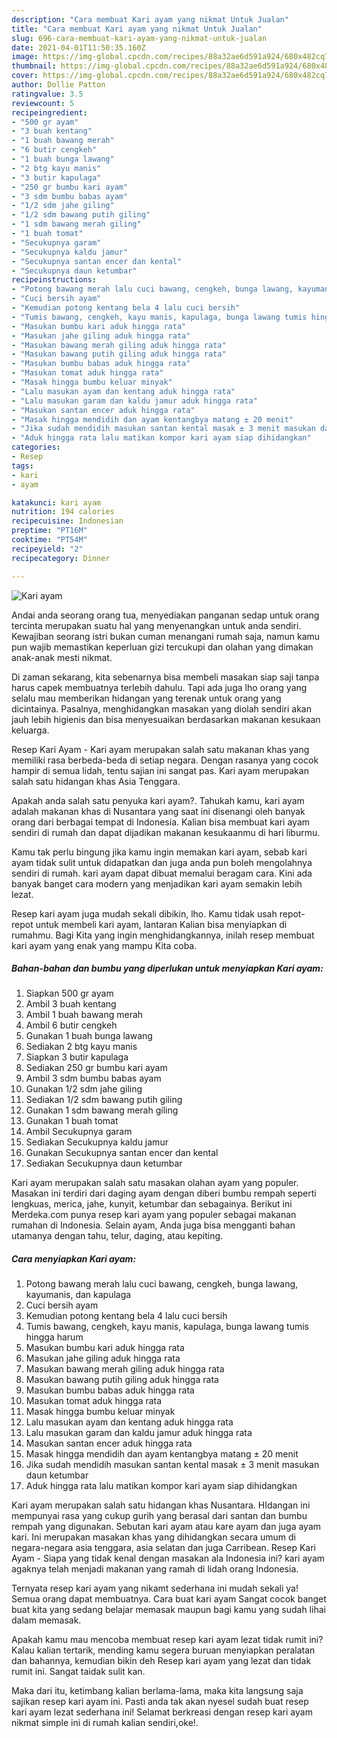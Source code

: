 ```yaml
---
description: "Cara membuat Kari ayam yang nikmat Untuk Jualan"
title: "Cara membuat Kari ayam yang nikmat Untuk Jualan"
slug: 696-cara-membuat-kari-ayam-yang-nikmat-untuk-jualan
date: 2021-04-01T11:50:35.160Z
image: https://img-global.cpcdn.com/recipes/88a32ae6d591a924/680x482cq70/kari-ayam-foto-resep-utama.jpg
thumbnail: https://img-global.cpcdn.com/recipes/88a32ae6d591a924/680x482cq70/kari-ayam-foto-resep-utama.jpg
cover: https://img-global.cpcdn.com/recipes/88a32ae6d591a924/680x482cq70/kari-ayam-foto-resep-utama.jpg
author: Dollie Patton
ratingvalue: 3.5
reviewcount: 5
recipeingredient:
- "500 gr ayam"
- "3 buah kentang"
- "1 buah bawang merah"
- "6 butir cengkeh"
- "1 buah bunga lawang"
- "2 btg kayu manis"
- "3 butir kapulaga"
- "250 gr bumbu kari ayam"
- "3 sdm bumbu babas ayam"
- "1/2 sdm jahe giling"
- "1/2 sdm bawang putih giling"
- "1 sdm bawang merah giling"
- "1 buah tomat"
- "Secukupnya garam"
- "Secukupnya kaldu jamur"
- "Secukupnya santan encer dan kental"
- "Secukupnya daun ketumbar"
recipeinstructions:
- "Potong bawang merah lalu cuci bawang, cengkeh, bunga lawang, kayumanis, dan kapulaga"
- "Cuci bersih ayam"
- "Kemudian potong kentang bela 4 lalu cuci bersih"
- "Tumis bawang, cengkeh, kayu manis, kapulaga, bunga lawang tumis hingga harum"
- "Masukan bumbu kari aduk hingga rata"
- "Masukan jahe giling aduk hingga rata"
- "Masukan bawang merah giling aduk hingga rata"
- "Masukan bawang putih giling aduk hingga rata"
- "Masukan bumbu babas aduk hingga rata"
- "Masukan tomat aduk hingga rata"
- "Masak hingga bumbu keluar minyak"
- "Lalu masukan ayam dan kentang aduk hingga rata"
- "Lalu masukan garam dan kaldu jamur aduk hingga rata"
- "Masukan santan encer aduk hingga rata"
- "Masak hingga mendidih dan ayam kentangbya matang ± 20 menit"
- "Jika sudah mendidih masukan santan kental masak ± 3 menit masukan daun ketumbar"
- "Aduk hingga rata lalu matikan kompor kari ayam siap dihidangkan"
categories:
- Resep
tags:
- kari
- ayam

katakunci: kari ayam 
nutrition: 194 calories
recipecuisine: Indonesian
preptime: "PT16M"
cooktime: "PT54M"
recipeyield: "2"
recipecategory: Dinner

---
```



![Kari ayam](https://img-global.cpcdn.com/recipes/88a32ae6d591a924/680x482cq70/kari-ayam-foto-resep-utama.jpg)

Andai anda seorang orang tua, menyediakan panganan sedap untuk orang tercinta merupakan suatu hal yang menyenangkan untuk anda sendiri. Kewajiban seorang istri bukan cuman menangani rumah saja, namun kamu pun wajib memastikan keperluan gizi tercukupi dan olahan yang dimakan anak-anak mesti nikmat.

Di zaman  sekarang, kita sebenarnya bisa membeli masakan siap saji tanpa harus capek membuatnya terlebih dahulu. Tapi ada juga lho orang yang selalu mau memberikan hidangan yang terenak untuk orang yang dicintainya. Pasalnya, menghidangkan masakan yang diolah sendiri akan jauh lebih higienis dan bisa menyesuaikan berdasarkan makanan kesukaan keluarga. 

Resep Kari Ayam - Kari ayam merupakan salah satu makanan khas yang memiliki rasa berbeda-beda di setiap negara. Dengan rasanya yang cocok hampir di semua lidah, tentu sajian ini sangat pas. Kari ayam merupakan salah satu hidangan khas Asia Tenggara.

Apakah anda salah satu penyuka kari ayam?. Tahukah kamu, kari ayam adalah makanan khas di Nusantara yang saat ini disenangi oleh banyak orang dari berbagai tempat di Indonesia. Kalian bisa membuat kari ayam sendiri di rumah dan dapat dijadikan makanan kesukaanmu di hari liburmu.

Kamu tak perlu bingung jika kamu ingin memakan kari ayam, sebab kari ayam tidak sulit untuk didapatkan dan juga anda pun boleh mengolahnya sendiri di rumah. kari ayam dapat dibuat memalui beragam cara. Kini ada banyak banget cara modern yang menjadikan kari ayam semakin lebih lezat.

Resep kari ayam juga mudah sekali dibikin, lho. Kamu tidak usah repot-repot untuk membeli kari ayam, lantaran Kalian bisa menyiapkan di rumahmu. Bagi Kita yang ingin menghidangkannya, inilah resep membuat kari ayam yang enak yang mampu Kita coba.

<!--inarticleads1-->

##### Bahan-bahan dan bumbu yang diperlukan untuk menyiapkan Kari ayam:

1. Siapkan 500 gr ayam
1. Ambil 3 buah kentang
1. Ambil 1 buah bawang merah
1. Ambil 6 butir cengkeh
1. Gunakan 1 buah bunga lawang
1. Sediakan 2 btg kayu manis
1. Siapkan 3 butir kapulaga
1. Sediakan 250 gr bumbu kari ayam
1. Ambil 3 sdm bumbu babas ayam
1. Gunakan 1/2 sdm jahe giling
1. Sediakan 1/2 sdm bawang putih giling
1. Gunakan 1 sdm bawang merah giling
1. Gunakan 1 buah tomat
1. Ambil Secukupnya garam
1. Sediakan Secukupnya kaldu jamur
1. Gunakan Secukupnya santan encer dan kental
1. Sediakan Secukupnya daun ketumbar


Kari ayam merupakan salah satu masakan olahan ayam yang populer. Masakan ini terdiri dari daging ayam dengan diberi bumbu rempah seperti lengkuas, merica, jahe, kunyit, ketumbar dan sebagainya. Berikut ini Merdeka.com punya resep kari ayam yang populer sebagai makanan rumahan di Indonesia. Selain ayam, Anda juga bisa mengganti bahan utamanya dengan tahu, telur, daging, atau kepiting. 

<!--inarticleads2-->

##### Cara menyiapkan Kari ayam:

1. Potong bawang merah lalu cuci bawang, cengkeh, bunga lawang, kayumanis, dan kapulaga
1. Cuci bersih ayam
1. Kemudian potong kentang bela 4 lalu cuci bersih
1. Tumis bawang, cengkeh, kayu manis, kapulaga, bunga lawang tumis hingga harum
1. Masukan bumbu kari aduk hingga rata
1. Masukan jahe giling aduk hingga rata
1. Masukan bawang merah giling aduk hingga rata
1. Masukan bawang putih giling aduk hingga rata
1. Masukan bumbu babas aduk hingga rata
1. Masukan tomat aduk hingga rata
1. Masak hingga bumbu keluar minyak
1. Lalu masukan ayam dan kentang aduk hingga rata
1. Lalu masukan garam dan kaldu jamur aduk hingga rata
1. Masukan santan encer aduk hingga rata
1. Masak hingga mendidih dan ayam kentangbya matang ± 20 menit
1. Jika sudah mendidih masukan santan kental masak ± 3 menit masukan daun ketumbar
1. Aduk hingga rata lalu matikan kompor kari ayam siap dihidangkan


Kari ayam merupakan salah satu hidangan khas Nusantara. HIdangan ini mempunyai rasa yang cukup gurih yang berasal dari santan dan bumbu rempah yang digunakan. Sebutan kari ayam atau kare ayam dan juga ayam kari. Ini merupakan masakan khas yang dihidangkan secara umum di negara-negara asia tenggara, asia selatan dan juga Carribean. Resep Kari Ayam - Siapa yang tidak kenal dengan masakan ala Indonesia ini? kari ayam agaknya telah menjadi makanan yang ramah di lidah orang Indonesia. 

Ternyata resep kari ayam yang nikamt sederhana ini mudah sekali ya! Semua orang dapat membuatnya. Cara buat kari ayam Sangat cocok banget buat kita yang sedang belajar memasak maupun bagi kamu yang sudah lihai dalam memasak.

Apakah kamu mau mencoba membuat resep kari ayam lezat tidak rumit ini? Kalau kalian tertarik, mending kamu segera buruan menyiapkan peralatan dan bahannya, kemudian bikin deh Resep kari ayam yang lezat dan tidak rumit ini. Sangat taidak sulit kan. 

Maka dari itu, ketimbang kalian berlama-lama, maka kita langsung saja sajikan resep kari ayam ini. Pasti anda tak akan nyesel sudah buat resep kari ayam lezat sederhana ini! Selamat berkreasi dengan resep kari ayam nikmat simple ini di rumah kalian sendiri,oke!.

